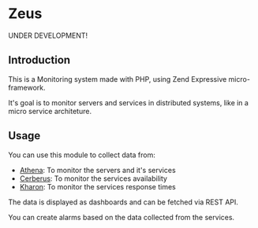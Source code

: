 # Zeus

UNDER DEVELOPMENT!

## Introduction

This is a Monitoring system made with PHP, using Zend Expressive micro-framework.

It's goal is to monitor servers and services in distributed systems, like in a micro service architeture.

## Usage

You can use this module to collect data from:
* [Athena](https://github.com/Lansoweb/athena): To monitor the servers and it's services
* [Cerberus](https://github.com/Lansoweb/cerberus): To monitor the services availability
* [Kharon](https://github.com/Lansoweb/kharon): To monitor the services response times

The data is displayed as dashboards and can be fetched via REST API.

You can create alarms based on the data collected from the services.

